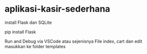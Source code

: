 # aplikasi-kasir-sederhana
install Flask dan SQLite

pip install Flask

Run and Debug via VSCode atau sejenisnya
File index, cart dan edit masukkan ke folder templates
